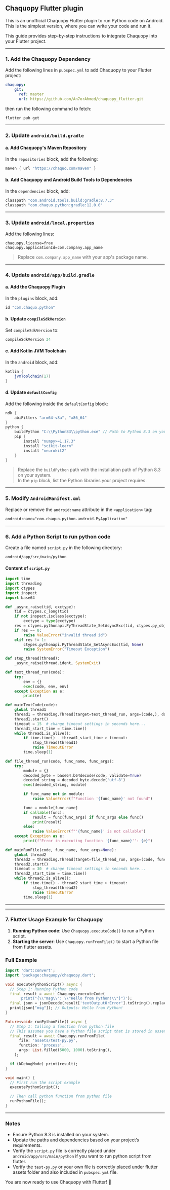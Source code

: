## Chaquopy Flutter plugin

This is an unofficial Chaquopy Flutter plugin to run Python code on Android. This is the simplest version, where you can write your code and run it.

This guide provides step-by-step instructions to integrate Chaquopy into your Flutter project.

---

### 1. Add the Chaquopy Dependency
Add the following lines in `pubspec.yml` to add Chaquopy to your Flutter project:
```yml
chaquopy:
    git:
      ref: master
      url: https://github.com/An7orAhmed/chaquopy_flutter.git
```
then run the following command to fetch:
```bash
flutter pub get
```

---

### 2. Update `android/build.gradle`

#### a. Add Chaquopy's Maven Repository
In the `repositories` block, add the following:
```gradle
maven { url "https://chaquo.com/maven" }
```

#### b. Add Chaquopy and Android Build Tools to Dependencies
In the `dependencies` block, add:
```gradle
classpath "com.android.tools.build:gradle:8.7.3"
classpath "com.chaquo.python:gradle:12.0.0"
```

---

### 3. Update `android/local.properties`

Add the following lines:
```properties
chaquopy.license=free
chaquopy.applicationId=com.company.app_name
```

> Replace `com.company.app_name` with your app's package name.

---

### 4. Update `android/app/build.gradle`

#### a. Add the Chaquopy Plugin
In the `plugins` block, add:
```gradle
id "com.chaquo.python"
```

#### b. Update `compileSdkVersion`
Set `compileSdkVersion` to:
```gradle
compileSdkVersion 34
```

#### c. Add Kotlin JVM Toolchain
In the `android` block, add:
```gradle
kotlin {
    jvmToolchain(17)
}
```

#### d. Update `defaultConfig`
Add the following inside the `defaultConfig` block:
```gradle
ndk {
    abiFilters "arm64-v8a", "x86_64"
}
python {
    buildPython "C:\\Python83\\python.exe" // Path to Python 8.3 on your system
    pip {
        install "numpy>=1.17.3"
        install "scikit-learn"
        install "neurokit2"
    }
}
```

> Replace the `buildPython` path with the installation path of Python 8.3 on your system.  
> In the `pip` block, list the Python libraries your project requires.

---

### 5. Modify `AndroidManifest.xml`

Replace or remove the `android:name` attribute in the `<application>` tag:
```xml
android:name="com.chaquo.python.android.PyApplication"
```

---

### 6. Add a Python Script to run python code

Create a file named `script.py` in the following directory:
```
android/app/src/main/python
```

#### Content of `script.py`
```python
import time
import threading
import ctypes
import inspect
import base64

def _async_raise(tid, exctype):
    tid = ctypes.c_long(tid)
    if not inspect.isclass(exctype):
        exctype = type(exctype)
    res = ctypes.pythonapi.PyThreadState_SetAsyncExc(tid, ctypes.py_object(exctype))
    if res == 0:
        raise ValueError("invalid thread id")
    elif res != 1:
        ctypes.pythonapi.PyThreadState_SetAsyncExc(tid, None)
        raise SystemError("Timeout Exception")

def stop_thread(thread):
    _async_raise(thread.ident, SystemExit)

def text_thread_run(code):
    try:
        env = {}
        exec(code, env, env)
    except Exception as e:
        print(e)

def mainTextCode(code):
    global thread1
    thread1 = threading.Thread(target=text_thread_run, args=(code,), daemon=True)
    thread1.start()
    timeout = 15  # change timeout settings in seconds here...
    thread1_start_time = time.time()
    while thread1.is_alive():
        if time.time() - thread1_start_time > timeout:
            stop_thread(thread1)
            raise TimeoutError
        time.sleep(1)

def file_thread_run(code, func_name, func_args):
    try:
        module = {}
        decoded_byte = base64.b64decode(code, validate=True)
        decoded_string = decoded_byte.decode('utf-8')
        exec(decoded_string, module)

        if func_name not in module:
            raise ValueError(f"Function '{func_name}' not found")

        func = module[func_name]
        if callable(func):
            result = func(func_args) if func_args else func()
            print(result)
        else:
            raise ValueError(f"'{func_name}' is not callable")
    except Exception as e:
        print(f"Error in executing function '{func_name}'': {e}")

def mainRunFile(code, func_name, func_args=None):
    global thread2
    thread2 = threading.Thread(target=file_thread_run, args=(code, func_name, func_args,), daemon=True)
    thread2.start()
    timeout = 30  # change timeout settings in seconds here...
    thread2_start_time = time.time()
    while thread2.is_alive():
        if time.time() - thread2_start_time > timeout:
            stop_thread(thread2)
            raise TimeoutError
        time.sleep(1)
```

---

---

### 7. Flutter Usage Example for Chaquopy

1. **Running Python code**: Use `Chaquopy.executeCode()` to run a Python script.
2. **Starting the server**: Use `Chaquopy.runFromFile()` to start a Python file from flutter assets.

### Full Example

```dart
import 'dart:convert';
import 'package:chaquopy/chaquopy.dart';

void executePythonScript() async {
  // Step 1: Running Python code
  final result = await Chaquopy.executeCode(
      'print("{\\"msg\\": \\"Hello from Python!\\"}")');
  final json = jsonDecode(result['textOutputOrError'].toString().replaceAll("'", "\""));
  print(json["msg"]); // Outputs: Hello from Python!
}

Future<void> runPythonFile() async {
  // Step 1: Calling a function from python file
  // This assumes you have a Python file script that is stored in assets folder
  final result = await Chaquopy.runFromFile(
      file: 'assets/test-py.py',
      function: 'process',
      args: List.filled(5000, 1000).toString(),
    );

  if (kDebugMode) print(result); 
}

void main() {
  // First run the script example
  executePythonScript();

  // Then call python function from python file
  runPythonFile();
}
```

---

### Notes
- Ensure Python 8.3 is installed on your system.
- Update the paths and dependencies based on your project’s requirements.
- Verify the `script.py` file is correctly placed under `android/app/src/main/python` if you want to run python script from flutter.
- Verify the `test-py.py` or your own file is correctly placed under flutter assets folder and also included in `pubspec.yml` file.

You are now ready to use Chaquopy with Flutter! 🎉
